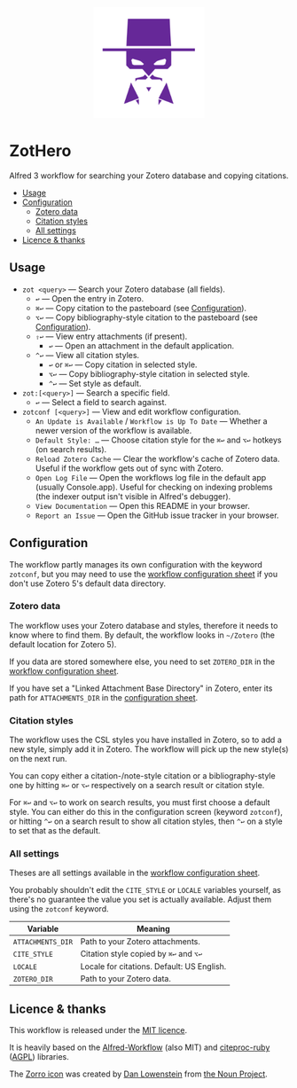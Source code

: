 <div align="center">
    <img src="./src/icon.png" width="200" height="200">
</div>

ZotHero
=======

Alfred 3 workflow for searching your Zotero database and copying citations.

<!-- MarkdownTOC autolink="true" bracket="round" depth="3" autoanchor="true" -->

- [Usage](#usage)
- [Configuration](#configuration)
    - [Zotero data](#zotero-data)
    - [Citation styles](#citation-styles)
    - [All settings](#all-settings)
- [Licence & thanks](#licence--thanks)

<!-- /MarkdownTOC -->

<a name="usage"></a>
Usage
-----

- `zot <query>` — Search your Zotero database (all fields).
    - `↩` — Open the entry in Zotero.
    - `⌘↩` — Copy citation to the pasteboard (see [Configuration](#configuration)).
    - `⌥↩` — Copy bibliography-style citation to the pasteboard (see [Configuration](#configuration)).
    - `⇧↩` — View entry attachments (if present).
        - `↩` — Open an attachment in the default application.
    - `^↩` — View all citation styles.
        - `↩` or `⌘↩` — Copy citation in selected style.
        - `⌥↩` — Copy bibliography-style citation in selected style.
        - `^↩` — Set style as default.
- `zot:[<query>]` — Search a specific field.
    - `↩` — Select a field to search against.
- `zotconf [<query>]` — View and edit workflow configuration.
    - `An Update is Available` / `Workflow is Up To Date` — Whether a newer version of the workflow is available.
    - `Default Style: …` — Choose citation style for the `⌘↩` and `⌥↩` hotkeys (on search results).
    - `Reload Zotero Cache` — Clear the workflow's cache of Zotero data. Useful if the workflow gets out of sync with Zotero.
    - `Open Log File` — Open the workflows log file in the default app (usually Console.app). Useful for checking on indexing problems (the indexer output isn't visible in Alfred's debugger).
    - `View Documentation` — Open this README in your browser.
    - `Report an Issue` — Open the GitHub issue tracker in your browser.


<a name="configuration"></a>
Configuration
-------------

The workflow partly manages its own configuration with the keyword `zotconf`, but you may need to use the [workflow configuration sheet][conf-sheet] if you don't use Zotero 5's default data directory.


<a name="zotero-data"></a>
### Zotero data ###

The workflow uses your Zotero database and styles, therefore it needs to know where to find them. By default, the workflow looks in `~/Zotero` (the default location for Zotero 5).

If you data are stored somewhere else, you need to set `ZOTERO_DIR` in the [workflow configuration sheet][conf-sheet].

If you have set a "Linked Attachment Base Directory" in Zotero, enter its path for `ATTACHMENTS_DIR` in the [configuration sheet][conf-sheet].


<a name="citation-styles"></a>
### Citation styles ###

The workflow uses the CSL styles you have installed in Zotero, so to add a new style, simply add it in Zotero. The workflow will pick up the new style(s) on the next run.

You can copy either a citation-/note-style citation or a bibliography-style one by hitting `⌘↩` or `⌥↩` respectively on a search result or citation style.

For `⌘↩` and `⌥↩` to work on search results, you must first choose a default style. You can either do this in the configuration screen (keyword `zotconf`), or hitting `^↩` on a search result to show all citation styles, then `^↩` on a style to set that as the default.


<a name="all-settings"></a>
### All settings ###

Theses are all settings available in the [workflow configuration sheet][conf-sheet].

You probably shouldn't edit the `CITE_STYLE` or `LOCALE` variables yourself, as there's no guarantee the value you set is actually available. Adjust them using the `zotconf` keyword.


|      Variable     |                  Meaning                   |
|-------------------|--------------------------------------------|
| `ATTACHMENTS_DIR` | Path to your Zotero attachments.           |
| `CITE_STYLE`      | Citation style copied by `⌘↩` and `⌥↩`     |
| `LOCALE`          | Locale for citations. Default: US English. |
| `ZOTERO_DIR`      | Path to your Zotero data.                  |


<a name="licence--thanks"></a>
Licence & thanks
----------------

This workflow is released under the [MIT licence][licence].

It is heavily based on the [Alfred-Workflow][aw] (also MIT) and [citeproc-ruby][citeproc-ruby] ([AGPL][citeproc-licence]) libraries.

The [Zorro icon][icon-source] was created by [Dan Lowenstein][lowenstein] from [the Noun Project][noun-project].



[aw]: http://www.deanishe.net/alfred-workflow/
[citeproc-ruby]: https://github.com/inukshuk/citeproc-ruby
[citeproc-licence]: https://github.com/inukshuk/citeproc-ruby/blob/master/AGPL
[conf-sheet]: https://www.alfredapp.com/help/workflows/advanced/variables/#environment
[icon-source]: https://thenounproject.com/term/zorro/14540/
[lowenstein]: https://thenounproject.com/danny_mustache
[licence]: ./LICENCE
[noun-project]: https://thenounproject.com
